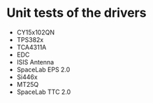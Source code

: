 # Unit tests of the drivers

* CY15x102QN
* TPS382x
* TCA4311A
* EDC
* ISIS Antenna
* SpaceLab EPS 2.0
* Si446x
* MT25Q
* SpaceLab TTC 2.0
